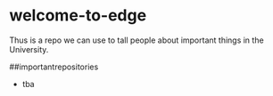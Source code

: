 # welcome-to-edge
Thus is a repo we can use to tall people about important things in the University. 

##importantrepositories
- tba

